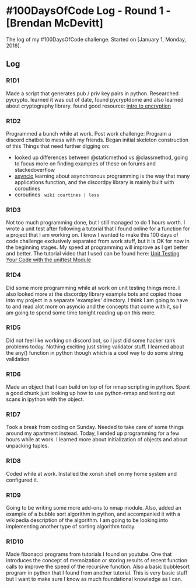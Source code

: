 # #100DaysOfCode Log - Round 1 - [Brendan McDevitt]

The log of my #100DaysOfCode challenge. Started on [January 1, Monday, 2018].

## Log

### R1D1 
Made a script that generates pub / priv key pairs in python. Researched
pycrypto. learned it was out of date, found pycryptdome and also learned about
cryptography library. found good resource: [intro to encryption](https://www.blog.pythonlibrary.org/2016/05/18/python-3-an-intro-to-encryption/)

### R1D2
Programmed a bunch while at work. Post work challenge: Program a discord
chatbot to mess with my friends. Began initial skeleton construction of this 
Things that need further digging on:
- looked up differences between @staticmethod vs @classmethod, going to focus
more on finding examples of these on forums and stackedoverflow
- [asyncio](https://docs.python.org/3/library/asyncio.html) learning about
  asynchronous programming is the way that many applications function, and the
  discordpy library is mainly built with coroutines 
- coroutines `` wiki courtines | less``


### R1D3 
Not too much programming done, but I still managed to do 1 hours worth. I
wrote a unit test after following a tutorial that I found online for a function
for a project that I am working on. I know I wanted to make this 100 days of
code challenge exclusively separated from work stuff, but it is OK for now in
the beginning stages. My speed at programming will improve as I get better and
better. The tutorial video that I used can be found here: 
[Unit Testing Your Code with the unittest Module](https://www.youtube.com/watch?v=6tNS--WetLI)


### R1D4
Did some more programming while at work on unit testing things more. I also
looked more at the discordpy library example bots and copied those into my
project in a separate 'examples' directory. I think I am going to have to and
read alot more on asyncio and the concepts that come with it, so I am going to
spend some time tonight reading up on this more.


### R1D5
Did not feel like working on discord bot, so I just did some hacker rank
problems today. Nothing exciting just string validator stuff. I learned about
the any() function in python though which is a cool way to do some string
validation

### R1D6
Made an object that I can build on top of for nmap scripting in python. Spent a
good chunk just looking up how to use python-nmap and testing out scans in
ipython with the object.

### R1D7 
Took a break from coding on Sunday. Needed to take care of some things around
my apartment instead. Today, I ended up programming for a few hours while at
work. I learned more about initialization of objects and about unpacking
tuples.

### R1D8
Coded while at work. Installed the xonsh shell on my home system and configured
it.

### R1D9 
Going to be writing some more add-ons to nmap module. Also, added an example of
a bubble sort algorithm in python, and accompanied it with a wikipedia
description of the algorithm. I am going to be looking into implementing
another type of sorting algorithm today.


### R1D10
Made fibonacci programs from tutorials I found on youtube. One that introduces
the concept of memoization or storing results of recent function calls to improve
the speed of the recursive function. Also a basic bubblesort program in python that I
found from another tutorial. This is very basic stuff but I want to make sure I
know as much foundational knowledge as I can. 
